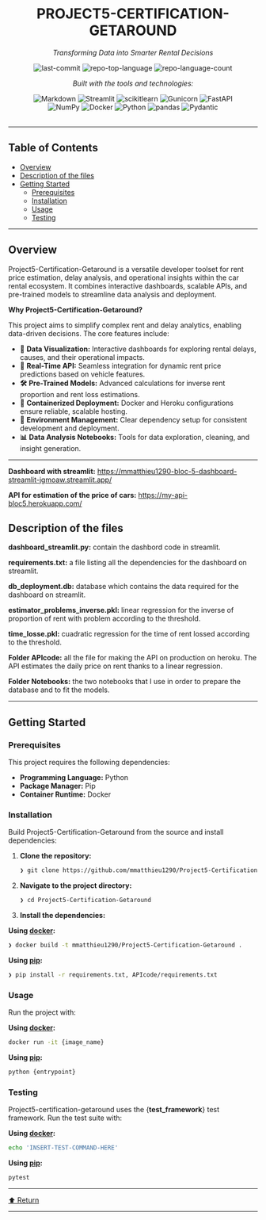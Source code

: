 <div id="top">

<!-- HEADER STYLE: CLASSIC -->
<div align="center">


# PROJECT5-CERTIFICATION-GETAROUND

<em>Transforming Data into Smarter Rental Decisions</em>

<!-- BADGES -->
<img src="https://img.shields.io/github/last-commit/mmatthieu1290/Project5-Certification-Getaround?style=flat&logo=git&logoColor=white&color=0080ff" alt="last-commit">
<img src="https://img.shields.io/github/languages/top/mmatthieu1290/Project5-Certification-Getaround?style=flat&color=0080ff" alt="repo-top-language">
<img src="https://img.shields.io/github/languages/count/mmatthieu1290/Project5-Certification-Getaround?style=flat&color=0080ff" alt="repo-language-count">

<em>Built with the tools and technologies:</em>

<img src="https://img.shields.io/badge/Markdown-000000.svg?style=flat&logo=Markdown&logoColor=white" alt="Markdown">
<img src="https://img.shields.io/badge/Streamlit-FF4B4B.svg?style=flat&logo=Streamlit&logoColor=white" alt="Streamlit">
<img src="https://img.shields.io/badge/scikitlearn-F7931E.svg?style=flat&logo=scikit-learn&logoColor=white" alt="scikitlearn">
<img src="https://img.shields.io/badge/Gunicorn-499848.svg?style=flat&logo=Gunicorn&logoColor=white" alt="Gunicorn">
<img src="https://img.shields.io/badge/FastAPI-009688.svg?style=flat&logo=FastAPI&logoColor=white" alt="FastAPI">
<br>
<img src="https://img.shields.io/badge/NumPy-013243.svg?style=flat&logo=NumPy&logoColor=white" alt="NumPy">
<img src="https://img.shields.io/badge/Docker-2496ED.svg?style=flat&logo=Docker&logoColor=white" alt="Docker">
<img src="https://img.shields.io/badge/Python-3776AB.svg?style=flat&logo=Python&logoColor=white" alt="Python">
<img src="https://img.shields.io/badge/pandas-150458.svg?style=flat&logo=pandas&logoColor=white" alt="pandas">
<img src="https://img.shields.io/badge/Pydantic-E92063.svg?style=flat&logo=Pydantic&logoColor=white" alt="Pydantic">

</div>
<br>

---

## Table of Contents

- [Overview](#overview)
- [Description of the files](#Description-of-the-files)
- [Getting Started](#getting-started)
    - [Prerequisites](#prerequisites)
    - [Installation](#installation)
    - [Usage](#usage)
    - [Testing](#testing)

---

## Overview

Project5-Certification-Getaround is a versatile developer toolset for rent price estimation, delay analysis, and operational insights within the car rental ecosystem. It combines interactive dashboards, scalable APIs, and pre-trained models to streamline data analysis and deployment.

**Why Project5-Certification-Getaround?**

This project aims to simplify complex rent and delay analytics, enabling data-driven decisions. The core features include:

- **🧩** **Data Visualization:** Interactive dashboards for exploring rental delays, causes, and their operational impacts.
- **🚀** **Real-Time API:** Seamless integration for dynamic rent price predictions based on vehicle features.
- **🛠️** **Pre-Trained Models:** Advanced calculations for inverse rent proportion and rent loss estimations.
- **🐳** **Containerized Deployment:** Docker and Heroku configurations ensure reliable, scalable hosting.
- **🔧** **Environment Management:** Clear dependency setup for consistent development and deployment.
- **📊** **Data Analysis Notebooks:** Tools for data exploration, cleaning, and insight generation.

---

**Dashboard with streamlit:** https://mmatthieu1290-bloc-5-dashboard-streamlit-jgmoaw.streamlit.app/

**API for estimation of the price of cars:** https://my-api-bloc5.herokuapp.com/

## Description of the files

**dashboard_streamlit.py:** contain the dashbord code in streamlit.

**requirements.txt:** a file listing all the dependencies for the dashboard on streamlit.

**db_deployment.db:** database which contains the data required for the dashboard on streamlit.

**estimator_problems_inverse.pkl:** linear regression for the inverse of proportion of rent with problem according to the threshold.

**time_losse.pkl:** cuadratic regression for the time of rent lossed according to the threshold.

**Folder APIcode:** all the file for making the API on production on heroku. The API estimates the daily price on rent thanks to a linear regression.

**Folder Notebooks:** the two notebooks that I use in order to prepare the database and to fit the models.

---

## Getting Started

### Prerequisites

This project requires the following dependencies:

- **Programming Language:** Python
- **Package Manager:** Pip
- **Container Runtime:** Docker

### Installation

Build Project5-Certification-Getaround from the source and install dependencies:

1. **Clone the repository:**

    ```sh
    ❯ git clone https://github.com/mmatthieu1290/Project5-Certification-Getaround
    ```

2. **Navigate to the project directory:**

    ```sh
    ❯ cd Project5-Certification-Getaround
    ```

3. **Install the dependencies:**

**Using [docker](https://www.docker.com/):**

```sh
❯ docker build -t mmatthieu1290/Project5-Certification-Getaround .
```
**Using [pip](https://pypi.org/project/pip/):**

```sh
❯ pip install -r requirements.txt, APIcode/requirements.txt
```

### Usage

Run the project with:

**Using [docker](https://www.docker.com/):**

```sh
docker run -it {image_name}
```
**Using [pip](https://pypi.org/project/pip/):**

```sh
python {entrypoint}
```

### Testing

Project5-certification-getaround uses the {__test_framework__} test framework. Run the test suite with:

**Using [docker](https://www.docker.com/):**

```sh
echo 'INSERT-TEST-COMMAND-HERE'
```
**Using [pip](https://pypi.org/project/pip/):**

```sh
pytest
```

---

<div align="left"><a href="#top">⬆ Return</a></div>

---
